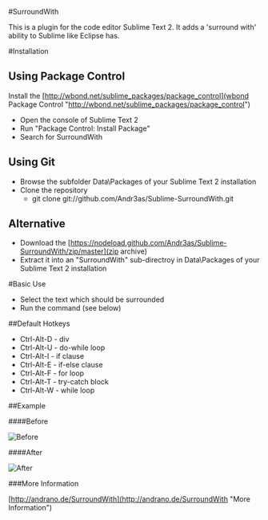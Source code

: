 #SurroundWith

This is a plugin for the code editor Sublime Text 2. It adds a 'surround with' ability to Sublime like Eclipse has.

#Installation

## Using Package Control

Install the [http://wbond.net/sublime_packages/package_control](wbond Package Control "http://wbond.net/sublime_packages/package_control")  

- Open the console of Sublime Text 2
- Run "Package Control: Install Package"
- Search for SurroundWith

## Using Git

- Browse the subfolder Data\Packages of your Sublime Text 2 installation
- Clone the repository
    - git clone git://github.com/Andr3as/Sublime-SurroundWith.git

## Alternative

- Download the [https://nodeload.github.com/Andr3as/Sublime-SurroundWith/zip/master](zip archive) 
- Extract it into an "SurroundWith" sub-directroy in Data\Packages of your Sublime Text 2 installation


#Basic Use

- Select the text which should be surrounded
- Run the command (see below)

##Default Hotkeys

- Ctrl-Alt-D  - div  
- Ctrl-Alt-U  - do-while loop  
- Ctrl-Alt-I  - if clause  
- Ctrl-Alt-E  - if-else clause  
- Ctrl-Alt-F  - for loop  
- Ctrl-Alt-T  - try-catch block  
- Ctrl-Alt-W  - while loop  


##Example

####Before

![Before](http://andrano.de/SurroundWith/img/example3.jpg "Before")

####After

![After](http://andrano.de/SurroundWith/img/example4.jpg "After")

###More Information

[http://andrano.de/SurroundWith](http://andrano.de/SurroundWith "More Information")
